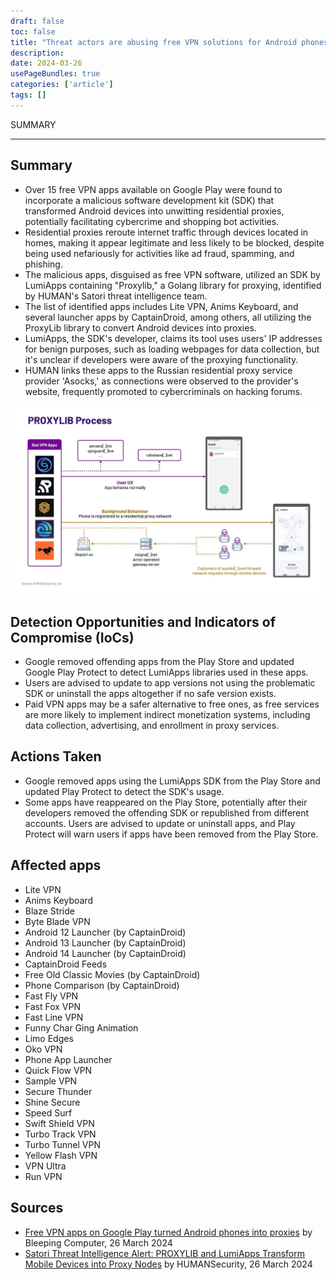 ```yaml
---
draft: false
toc: false
title: "Threat actors are abusing free VPN solutions for Android phones to pretent being part of a residential network"
description: 
date: 2024-03-26
usePageBundles: true
categories: ['article'] 
tags: [] 
---
```

 
 
SUMMARY
 
<!--more-->
***
## Summary
- Over 15 free VPN apps available on Google Play were found to incorporate a malicious software development kit (SDK) that transformed Android devices into unwitting residential proxies, potentially facilitating cybercrime and shopping bot activities.
- Residential proxies reroute internet traffic through devices located in homes, making it appear legitimate and less likely to be blocked, despite being used nefariously for activities like ad fraud, spamming, and phishing.
- The malicious apps, disguised as free VPN software, utilized an SDK by LumiApps containing "Proxylib," a Golang library for proxying, identified by HUMAN's Satori threat intelligence team.
- The list of identified apps includes Lite VPN, Anims Keyboard, and several launcher apps by CaptainDroid, among others, all utilizing the ProxyLib library to convert Android devices into proxies.
- LumiApps, the SDK's developer, claims its tool uses users' IP addresses for benign purposes, such as loading webpages for data collection, but it's unclear if developers were aware of the proxying functionality.
- HUMAN links these apps to the Russian residential proxy service provider 'Asocks,' as connections were observed to the provider's website, frequently promoted to cybercriminals on hacking forums.

![Image by HUMAN Security Inc.](image.png)

## Detection Opportunities and Indicators of Compromise (IoCs)

- Google removed offending apps from the Play Store and updated Google Play Protect to detect LumiApps libraries used in these apps.
- Users are advised to update to app versions not using the problematic SDK or uninstall the apps altogether if no safe version exists.
- Paid VPN apps may be a safer alternative to free ones, as free services are more likely to implement indirect monetization systems, including data collection, advertising, and enrollment in proxy services.

## Actions Taken

- Google removed apps using the LumiApps SDK from the Play Store and updated Play Protect to detect the SDK's usage.
- Some apps have reappeared on the Play Store, potentially after their developers removed the offending SDK or republished from different accounts.
Users are advised to update or uninstall apps, and Play Protect will warn users if apps have been removed from the Play Store.

## Affected apps

- Lite VPN
- Anims Keyboard
- Blaze Stride
- Byte Blade VPN
- Android 12 Launcher (by CaptainDroid)
- Android 13 Launcher (by CaptainDroid)
- Android 14 Launcher (by CaptainDroid)
- CaptainDroid Feeds
- Free Old Classic Movies (by CaptainDroid)
- Phone Comparison (by CaptainDroid)
- Fast Fly VPN
- Fast Fox VPN
- Fast Line VPN
- Funny Char Ging Animation
- Limo Edges
- Oko VPN
- Phone App Launcher
- Quick Flow VPN
- Sample VPN
- Secure Thunder
- Shine Secure
- Speed Surf
- Swift Shield VPN
- Turbo Track VPN
- Turbo Tunnel VPN
- Yellow Flash VPN
- VPN Ultra
- Run VPN

## Sources
- [Free VPN apps on Google Play turned Android phones into proxies](https://www.bleepingcomputer.com/news/security/free-vpn-apps-on-google-play-turned-android-phones-into-proxies/) by Bleeping Computer, 26 March 2024
- [Satori Threat Intelligence Alert: PROXYLIB and LumiApps Transform Mobile Devices into Proxy Nodes](https://www.humansecurity.com/learn/blog/satori-threat-intelligence-alert-proxylib-and-lumiapps-transform-mobile-devices-into-proxy-nodes) by HUMANSecurity, 26 March 2024